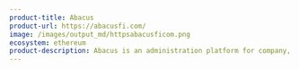 ```yaml
---
product-title: Abacus
product-url: https://abacusfi.com/
image: /images/output_md/httpsabacusficom.png
ecosystem: ethereum
product-description: Abacus is an administration platform for company, fund, and real estate securities.
---
```

